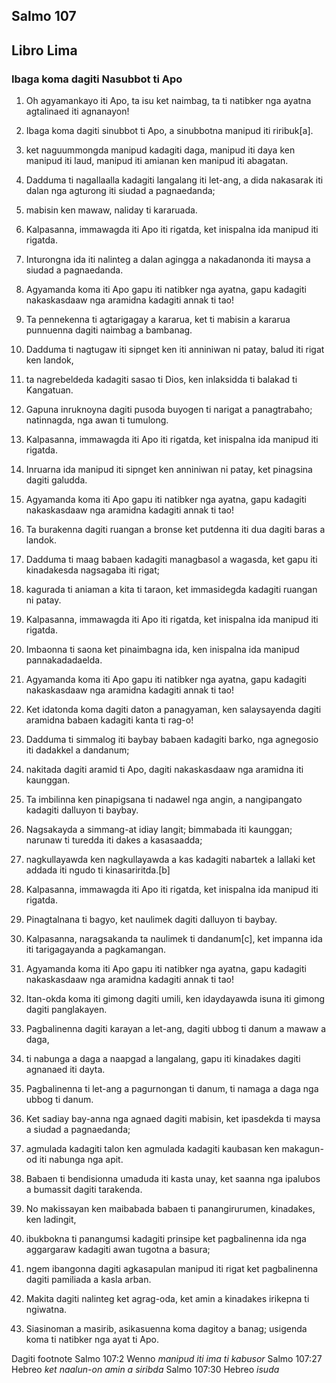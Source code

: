 Salmo 107
---------

Libro Lima
----------

### Ibaga koma dagiti Nasubbot ti Apo

1. Oh agyamankayo iti Apo, ta isu ket naimbag, ta ti natibker nga ayatna agtalinaed iti agnanayon!
2. Ibaga koma dagiti sinubbot ti Apo, a sinubbotna manipud iti riribuk[a].
3. ket naguummongda manipud kadagiti daga, manipud iti daya ken manipud iti laud, manipud iti amianan ken manipud iti abagatan.

4. Dadduma ti nagallaalla kadagiti langalang iti let-ang, a dida nakasarak iti dalan nga agturong iti siudad a pagnaedanda;
5. mabisin ken mawaw, naliday ti kararuada.
6. Kalpasanna, immawagda iti Apo iti rigatda, ket inispalna ida manipud iti rigatda.
7. Inturongna ida iti nalinteg a dalan
   agingga a nakadanonda iti maysa a siudad a pagnaedanda.
8. Agyamanda koma iti Apo gapu iti natibker nga ayatna, gapu kadagiti nakaskasdaaw nga aramidna kadagiti annak ti tao!
9. Ta pennekenna ti agtarigagay a kararua, ket ti mabisin a kararua punnuenna dagiti naimbag a bambanag.

10. Dadduma ti nagtugaw iti sipnget ken iti anniniwan ni patay, balud iti rigat ken landok,
11. ta nagrebeldeda kadagiti sasao ti Dios, ken inlaksidda ti balakad ti Kangatuan.
12. Gapuna inruknoyna dagiti pusoda buyogen ti narigat a panagtrabaho;
    natinnagda, nga awan ti tumulong.
13. Kalpasanna, immawagda iti Apo iti rigatda, ket inispalna ida manipud iti rigatda.
14. Inruarna ida manipud iti sipnget ken anniniwan ni patay, ket pinagsina dagiti galudda.
15. Agyamanda koma iti Apo gapu iti natibker nga ayatna, gapu kadagiti nakaskasdaaw nga aramidna kadagiti annak ti tao!
16. Ta burakenna dagiti ruangan a bronse
    ket putdenna iti dua dagiti baras a landok.

17. Dadduma ti maag babaen kadagiti managbasol a wagasda, ket gapu iti kinadakesda nagsagaba iti rigat;
18. kagurada ti aniaman a kita ti taraon, ket immasidegda kadagiti ruangan ni patay.
19. Kalpasanna, immawagda iti Apo iti rigatda, ket inispalna ida manipud iti rigatda.
20. Imbaonna ti saona ket pinaimbagna ida, ken inispalna ida manipud pannakadadaelda.
21. Agyamanda koma iti Apo gapu iti natibker nga ayatna, gapu kadagiti nakaskasdaaw nga aramidna kadagiti annak ti tao!
22. Ket idatonda koma dagiti daton a panagyaman, ken salaysayenda dagiti aramidna babaen kadagiti kanta ti rag-o!

23. Dadduma ti simmalog iti baybay babaen kadagiti barko, nga agnegosio iti dadakkel a dandanum;
24. nakitada dagiti aramid ti Apo, dagiti nakaskasdaaw nga aramidna iti kaunggan.
25. Ta imbilinna ken pinapigsana ti nadawel nga angin, a nangipangato kadagiti dalluyon ti baybay.
26. Nagsakayda a simmang-at idiay langit; bimmabada iti kaunggan;
    narunaw ti turedda iti dakes a kasasaadda;
27. nagkullayawda ken nagkullayawda a kas kadagiti nabartek a lallaki
    ket addada iti ngudo ti kinasariritda.[b]
28. Kalpasanna, immawagda iti Apo iti rigatda, ket inispalna ida manipud iti rigatda.
29. Pinagtalnana ti bagyo, ket naulimek dagiti dalluyon ti baybay.
30. Kalpasanna, naragsakanda ta naulimek ti dandanum[c], ket impanna ida iti tarigagayanda a pagkamangan.
31. Agyamanda koma iti Apo gapu iti natibker nga ayatna, gapu kadagiti nakaskasdaaw nga aramidna kadagiti annak ti tao!
32. Itan-okda koma iti gimong dagiti umili, ken idaydayawda isuna iti gimong dagiti panglakayen.

33. Pagbalinenna dagiti karayan a let-ang, dagiti ubbog ti danum a mawaw a daga,
34. ti nabunga a daga a naapgad a langalang, gapu iti kinadakes dagiti agnanaed iti dayta.
35. Pagbalinenna ti let-ang a pagurnongan ti danum, ti namaga a daga nga ubbog ti danum.
36. Ket sadiay bay-anna nga agnaed dagiti mabisin, ket ipasdekda ti maysa a siudad a pagnaedanda;
37. agmulada kadagiti talon ken agmulada kadagiti kaubasan
    ken makagun-od iti nabunga nga apit.
38. Babaen ti bendisionna umaduda iti kasta unay, ket saanna nga ipalubos a bumassit dagiti tarakenda.

39. No makissayan ken maibabada
    babaen ti panangirurumen, kinadakes, ken ladingit,
40. ibukbokna ti panangumsi kadagiti prinsipe
    ket pagbalinenna ida nga aggargaraw kadagiti awan tugotna a basura;
41. ngem ibangonna dagiti agkasapulan manipud iti rigat
    ket pagbalinenna dagiti pamiliada a kasla arban.
42. Makita dagiti nalinteg ket agrag-oda, ket amin a kinadakes irikepna ti ngiwatna.

43. Siasinoman a masirib, asikasuenna koma dagitoy a banag;
    usigenda koma ti natibker nga ayat ti Apo.

Dagiti footnote
Salmo 107:2 Wenno *manipud iti ima ti kabusor*
Salmo 107:27 Hebreo *ket naalun-on amin a siribda*
Salmo 107:30 Hebreo *isuda*